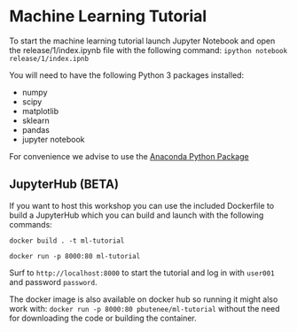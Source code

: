 # Machine Learning Tutorial

To start the machine learning tutorial launch Jupyter Notebook and open the release/1/index.ipynb file with the following command:
```ipython notebook release/1/index.ipnb```

You will need to have the following Python 3 packages installed:
* numpy
* scipy
* matplotlib
* sklearn
* pandas
* jupyter notebook

For convenience we advise to use the [Anaconda Python Package](https://www.continuum.io/downloads)


## JupyterHub (BETA)

If you want to host this workshop you can use the included Dockerfile to build a JupyterHub which you can build and launch with the following commands:

```docker build . -t ml-tutorial```

```docker run -p 8000:80 ml-tutorial```

Surf to `http://localhost:8000` to start the tutorial and log in with `user001` and password `password`.

The docker image is also available on docker hub so running it might also work with:
```docker run -p 8000:80 pbutenee/ml-tutorial```
without the need for downloading the code or building the container.
